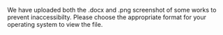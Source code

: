 We have uploaded both the .docx and .png screenshot of some works to prevent inaccessibilty.
Please choose the appropriate format for your operating system to view the file. 
